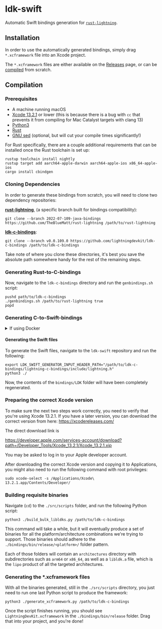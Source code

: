 # ldk-swift

Automatic Swift bindings generation for [`rust-lightning`](https://github.com/lightningdevkit/rust-lightning).

## Installation

In order to use the automatically generated bindings, simply drag `*.xcframework` file into an Xcode project.

The `*.xcframework` files are either available on
the [Releases](https://github.com/lightningdevkit/ldk-swift/releases) page, or can be [compiled](#Compilation)
from scratch.

## Compilation

### Prerequisites

-   A machine running macOS
-   [Xcode 13.2.1](https://xcodereleases.com/) or lower (this is because there is a bug with `cc` that prevents it from compiling for Mac Catalyst targets with clang 13)
-   [Python3](https://programwithus.com/learn/python/install-python3-mac)
-   [Rust](https://www.rust-lang.org/tools/install)
-   [GNU sed](https://formulae.brew.sh/formula/gnu-sed) (optional, but will cut your compile times significantly!)

For Rust specifically, there are a couple additional requirements that can be installed once the Rust toolchain
is set up:

```shell
rustup toolchain install nightly
rustup target add aarch64-apple-darwin aarch64-apple-ios x86_64-apple-ios
cargo install cbindgen
```

### Cloning Dependencies

In order to generate these bindings from scratch, you will need to clone two dependency repositories:

**[rust-lightning](https://github.com/lightningdevkit/rust-lightning)**, (a specific branch built for bindings compatibility):

```shell
git clone --branch 2022-07-109-java-bindings https://github.com/TheBlueMatt/rust-lightning /path/to/rust-lightning
```

**[ldk-c-bindings](https://github.com/lightningdevkit/ldk-c-bindings)**:

```shell
git clone --branch v0.0.109.0 https://github.com/lightningdevkit/ldk-c-bindings /path/to/ldk-c-bindings
```

Take note of where you clone these directories, it's best you save the absolute path somewhere handy for the rest of the remaining steps.

### Generating Rust-to-C-bindings

Now, navigate to the `ldk-c-bindings` directory and run the `genbindings.sh` script:

```shell
pushd path/to/ldk-c-bindings
./genbindings.sh /path/to/rust-lightning true
popd
```

### Generating C-to-Swift-bindings

<details>
<summary>If using Docker</summary>

If you're using Docker to generate the Swift bindings, navigate (if you're not already there from the
previous step) to the `ldk-c-bindings` directory and open the file located here:

`/path/to/ldk-c-bindings/lightning-c-bindings/Cargo.toml`

In that file, you will see four lines specifying the `lightning`, `lightning-persister`, `lightning-invoice`, and
`lightning-background-processor` dependencies. They will most likely show local paths to the `rust-lightning`
folder due to the previous `genbindings.sh` step. As Docker won't have access to local paths,
replace those lines with the following:

```yaml
lightning = { git = "https://github.com/thebluematt/rust-lightning", branch = "2022-07-109-java-bindings", default-features = false }
lightning-persister = { git = "https://github.com/thebluematt/rust-lightning", branch = "2022-07-109-java-bindings", default-features = false }
lightning-invoice = { git = "https://github.com/thebluematt/rust-lightning", branch = "2022-07-109-java-bindings", default-features = false }
lightning-background-processor = { git = "https://github.com/thebluematt/rust-lightning", branch = "2022-07-109-java-bindings", default-features = false }
lightning-rapid-gossip-sync = { git = "https://github.com/thebluematt/rust-lightning", branch = "2022-07-109-java-bindings", default-features = false }
```

You will note that the revision is unspecified and is currently just placeholder `xxx`s. To obtain the revision,
just navigate to the just clone custom `rust-lightning` directory and run:

```shell
cd /path/to/rust-lightning
git rev-parse HEAD
```

Take that commit hash and replace the `xxx` instances with it.

</details>

#### Generating the Swift files

To generate the Swift files, navigate to the `ldk-swift` repository and run the following:

```shell
export LDK_SWIFT_GENERATOR_INPUT_HEADER_PATH="/path/to/ldk-c-bindings/lightning-c-bindings/include/lightning.h"
python3 ./
```

Now, the contents of the `bindings/LDK` folder will have been completely regenerated.

### Preparing the correct Xcode version

To make sure the next two steps work correctly, you need to verify that you're using Xcode 13.2.1.
If you have a later version, you can download the correct version from here: https://xcodereleases.com/

The direct download link is

https://developer.apple.com/services-account/download?path=/Developer_Tools/Xcode_13.2.1/Xcode_13.2.1.xip

You may be asked to log in to your Apple developer account.

After downloading the correct Xcode version and copying it to Applications, you might also need to run
the following command with root privileges:

```shell
sudo xcode-select -s /Applications/Xcode\ 13.2.1.app/Contents/Developer/
```

### Building requisite binaries

Navigate (`cd`) to the `./src/scripts` folder, and run the following Python script:

```shell
python3 ./build_bulk_libldks.py /path/to/ldk-c-bindings
```

This command will take a while, but it will eventually produce a set of binaries for all the
platform/architecture combinations we're trying to support. Those binaries should adhere to the
`./bindings/bin/release/<platform>/` folder pattern.

Each of those folders will contain an `architectures` directory with subdirectories such as `arm64`
or `x86_64`, as well as a `libldk.a` file, which is the `lipo` product of all the targeted
architectures.

### Generating the \*.xcframework files

With all the binaries generated, still in the `./src/scripts` directory, you just need to run one
last Python script to produce the framework:

```shell
python3 ./generate_xcframework.py /path/to/ldk-c-bindings
```

Once the script finishes running, you should see `LightningDevKit.xcframework` in the
`./bindings/bin/release` folder. Drag that into your project, and you're done!
